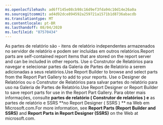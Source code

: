 ```yaml
---
ms.openlocfilehash: ad6ff145e08cb98c16d9ef3fda94c10d14e26a0a
ms.sourcegitcommit: ad4d92dce894592a259721a1571b1d8736abacdb
ms.translationtype: MT
ms.contentlocale: pt-BR
ms.lasthandoff: 08/04/2020
ms.locfileid: "87570434"
---
```

<span data-ttu-id="488f3-101">As partes de relatório são \- itens de relatório independentes armazenados no servidor de relatório e podem ser incluídas em outros relatórios.</span><span class="sxs-lookup"><span data-stu-id="488f3-101">Report parts are self\-contained report items that are stored on the report server and can be included in other reports.</span></span> <span data-ttu-id="488f3-102">Use o Construtor de Relatórios para navegar e selecionar partes da Galeria de Partes de Relatório a serem adicionadas a seus relatórios.</span><span class="sxs-lookup"><span data-stu-id="488f3-102">Use Report Builder to browse  and select parts from the Report Part Gallery to add to your reports.</span></span> <span data-ttu-id="488f3-103">Use o Designer de Relatórios ou o Construtor de Relatórios para salvar partes do relatório para uso na Galeria de Partes de Relatório.</span><span class="sxs-lookup"><span data-stu-id="488f3-103">Use Report Designer or Report Builder to save report parts for use in the Report Part Gallery.</span></span> <span data-ttu-id="488f3-104">Para obter mais informações, consulte **partes de relatório \( Construtor de relatórios \) e** as partes de relatório e SSRS \*\*no Report Designer \( SSRS \) \*\* na Web em Microsoft.com.</span><span class="sxs-lookup"><span data-stu-id="488f3-104">For more information, see **Report Parts \(Report Builder and SSRS\)** and **Report Parts in Report Designer \(SSRS\)** on the Web at microsoft.com.</span></span>
